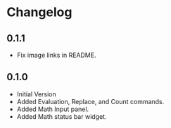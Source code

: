 # Changelog

## 0.1.1

- Fix image links in README.

## 0.1.0

- Initial Version
- Added Evaluation, Replace, and Count commands.
- Added Math Input panel.
- Added Math status bar widget.
